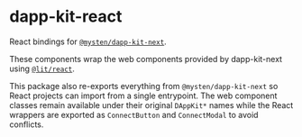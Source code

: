 # dapp-kit-react

React bindings for [`@mysten/dapp-kit-next`](https://github.com/MystenLabs/ts-sdks).

These components wrap the web components provided by dapp-kit-next using [`@lit/react`](https://lit.dev/docs/integrations/react/).

This package also re-exports everything from `@mysten/dapp-kit-next` so React
projects can import from a single entrypoint. The web component classes remain
available under their original `DAppKit*` names while the React wrappers are
exported as `ConnectButton` and `ConnectModal` to avoid conflicts.
